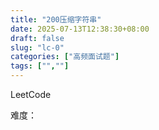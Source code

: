 ```yaml
---
title: "200压缩字符串"
date: 2025-07-13T12:38:30+08:00
draft: false
slug: "lc-0"
categories: ["高频面试题"]
tags: ["",""]
---
```


LeetCode

难度：

<!--more-->

```cpp

```
